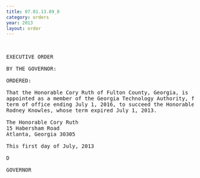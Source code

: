 ```yaml
---
title: 07.01.13.09_0
category: orders
year: 2013
layout: order
---
```


<pre> 

EXECUTIVE ORDER

BY THE GOVERNOR:

ORDERED:

That the Honorable Cory Ruth of Fulton County, Georgia, is
appointed as a member of the Georgia Technology Authority, for a
term of office ending July 1, 2016, to succeed the Honorable
Rodney Knowles, whose term expired July 1, 2013.

The Honorable Cory Ruth
15 Habersham Road
Atlanta, Georgia 30305

This first day of July, 2013

D

GOVERNOR

</pre>

